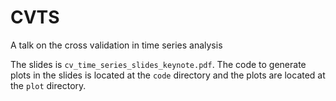 # CVTS
A talk on the cross validation in time series analysis

The slides is `cv_time_series_slides_keynote.pdf`. The code to generate plots in the slides is located at the `code` directory and the plots are located at the `plot` directory.
